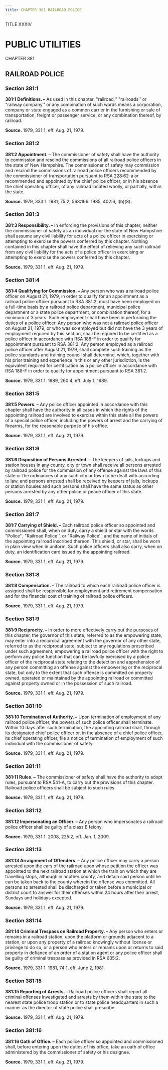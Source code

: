 ```yaml
---
title: CHAPTER 381 RAILROAD POLICE
---
```


TITLE XXXIV
                                             
PUBLIC UTILITIES
================

CHAPTER 381
                                             
RAILROAD POLICE
---------------

### Section 381:1

 **381:1 Definitions. –** As used in this chapter, "railroad,''
"railroads'' or "railway company'' or any combination of such words
means a corporation, company or state engaged as a common carrier in the
furnishing or sale of transportation, freight or passenger service, or
any combination thereof, by railroad.

**Source.** 1979, 331:1, eff. Aug. 21, 1979.

### Section 381:2

 **381:2 Appointment. –** The commissioner of safety shall have the
authority to commission and rescind the commissions of all railroad
police officers in the state of New Hampshire. The commissioner of
safety may commission and rescind the commissions of railroad police
officers recommended by the commissioner of transportation pursuant to
RSA 228:62-a or recommended and appointed by the chief police officer,
or in his absence the chief operating officer, of any railroad located
wholly, or partially, within the state.

**Source.** 1979, 333:1. 1981, 75:2; 568:166. 1985, 402:6, I(b)(8).

### Section 381:3

 **381:3 Responsibility. –** In enforcing the provisions of this
chapter, neither the commissioner of safety as an individual nor the
state of New Hampshire shall assume any civil liability for acts of a
police officer in exercising or attempting to exercise the powers
conferred by this chapter. Nothing contained in this chapter shall have
the effect of relieving any such railroad from any civil liability for
the acts of a police officer in exercising or attempting to exercise the
powers conferred by this chapter.

**Source.** 1979, 331:1, eff. Aug. 21, 1979.

### Section 381:4

 **381:4 Qualifying for Commission. –** Any person who was a railroad
police officer on August 21, 1979, in order to qualify for an
appointment as a railroad police officer pursuant to RSA 381:2, must
have been employed on a full-time basis by a railroad police department,
municipal police department or a state police department, or combination
thereof, for a minimum of 3 years. Such employment shall have been in
performing the duties of a police officer. Any person who was not a
railroad police officer on August 21, 1979, or who was so employed but
did not have the 3 years of employment required by this section, shall
be required to be certified as a police officer in accordance with RSA
188-F in order to qualify for appointment pursuant to RSA 381:2. Any
person employed as a railroad police officer after August 21, 1979,
shall complete such training as the police standards and training
council shall determine, which, together with his prior training and
experience in this or any other jurisdiction, is the equivalent required
for certification as a police officer in accordance with RSA 188-F in
order to qualify for appointment pursuant to RSA 381:2.

**Source.** 1979, 331:1. 1989, 260:4, eff. July 1, 1989.

### Section 381:5

 **381:5 Powers. –** Any police officer appointed in accordance with
this chapter shall have the authority in all cases in which the rights
of the appointing railroad are involved to exercise within this state
all the powers of a special police officer, including the powers of
arrest and the carrying of firearms, for the reasonable purpose of his
office.

**Source.** 1979, 331:1, eff. Aug. 21, 1979.

### Section 381:6

 **381:6 Disposition of Persons Arrested. –** The keepers of jails,
lockups and station houses in any county, city or town shall receive all
persons arrested by railroad police for the commission of any offense
against the laws of this state or the ordinances of any such city or
town to be dealt with according to law, and persons arrested shall be
received by keepers of jails, lockups or station houses and such persons
shall have the same status as other persons arrested by any other police
or peace officer of this state.

**Source.** 1979, 331:1, eff. Aug. 21, 1979.

### Section 381:7

 **381:7 Carrying of Shield. –** Each railroad police officer so
appointed and commissioned shall, when on duty, carry a shield or star
with the words "Police'', "Railroad Police'', or "Railway Police'', and
the name of initials of the appointing railroad inscribed thereon. This
shield, or star, shall be worn in plain view when in uniform. Such
police officers shall also carry, when on duty, an identification card
issued by the appointing railroad.

**Source.** 1979, 331:1, eff. Aug. 21, 1979.

### Section 381:8

 **381:8 Compensation. –** The railroad to which each railroad police
officer is assigned shall be responsible for employment and retirement
compensation and for the financial cost of training of railroad police
officers.

**Source.** 1979, 331:1, eff. Aug. 21, 1979.

### Section 381:9

 **381:9 Reciprocity. –** In order to more effectively carry out the
purposes of this chapter, the governor of this state, referred to as the
empowering state, may enter into a reciprocal agreement with the
governor of any other state, referred to as the reciprocal state,
subject to any regulations prescribed under such agreement, empowering a
railroad police officer with the right to perform any police function
that can be lawfully exercised by a police officer of the reciprocal
state relating to the detection and apprehension of any person
committing an offense against the empowering or the reciprocal state,
but only to the extent that such offense is committed on property owned,
operated or maintained by the appointing railroad or committed against
property owned or in the possession of such railroad.

**Source.** 1979, 331:1, eff. Aug. 21, 1979.

### Section 381:10

 **381:10 Termination of Authority. –** Upon termination of
employment of any railroad police officer, the powers of such police
officer shall terminate. Within 10 days after such termination, the
appointing railroad shall, through its designated chief police officer
or, in the absence of a chief police officer, its chief operating
officer, file a notice of termination of employment of such individual
with the commissioner of safety.

**Source.** 1979, 331:1, eff. Aug. 21, 1979.

### Section 381:11

 **381:11 Rules. –** The commissioner of safety shall have the
authority to adopt rules, pursuant to RSA 541-A, to carry out the
provisions of this chapter. Railroad police officers shall be subject to
such rules.

**Source.** 1979, 331:1, eff. Aug. 21, 1979.

### Section 381:12

 **381:12 Impersonating an Officer. –** Any person who impersonates a
railroad police officer shall be guilty of a class B felony.

**Source.** 1979, 331:1. 2008, 225:2, eff. Jan. 1, 2009.

### Section 381:13

 **381:13 Arraignment of Offenders. –** Any police officer may carry
a person arrested upon the cars of the railroad upon whose petition the
officer was appointed to the next railroad station at which the train on
which they are travelling stops, although in another county, and detain
said person until he can be taken back to the county wherein the offense
was committed. All persons so arrested shall be discharged or taken
before a municipal or district court to answer for their offenses within
24 hours after their arrest, Sundays and holidays excepted.

**Source.** 1979, 331:1, eff. Aug. 21, 1979.

### Section 381:14

 **381:14 Criminal Trespass on Railroad Property. –** Any person who
enters or remains in a railroad station, upon the platform or grounds
adjacent to a station, or upon any property of a railroad knowingly
without license or privilege to do so, or a person who enters or remains
upon or returns to said property in defiance of an order of a station
agent or any police officer shall be guilty of criminal trespass as
provided in RSA 635:2.

**Source.** 1979, 331:1. 1981, 74:1, eff. June 2, 1981.

### Section 381:15

 **381:15 Reporting of Arrests. –** Railroad police officers shall
report all criminal offenses investigated and arrests by them within the
state to the nearest state police troop station or to state police
headquarters in such a manner as the director of state police shall
prescribe.

**Source.** 1979, 331:1, eff. Aug. 21, 1979.

### Section 381:16

 **381:16 Oath of Office. –** Each police officer so appointed and
commissioned shall, before entering upon the duties of his office, take
an oath of office administered by the commissioner of safety or his
designee.

**Source.** 1979, 331:1, eff. Aug. 21, 1979.
